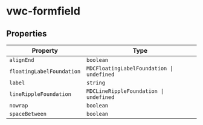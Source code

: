 # vwc-formfield

## Properties

| Property                  | Type                                      |
|---------------------------|-------------------------------------------|
| `alignEnd`                | `boolean`                                 |
| `floatingLabelFoundation` | `MDCFloatingLabelFoundation \| undefined` |
| `label`                   | `string`                                  |
| `lineRippleFoundation`    | `MDCLineRippleFoundation \| undefined`    |
| `nowrap`                  | `boolean`                                 |
| `spaceBetween`            | `boolean`                                 |
